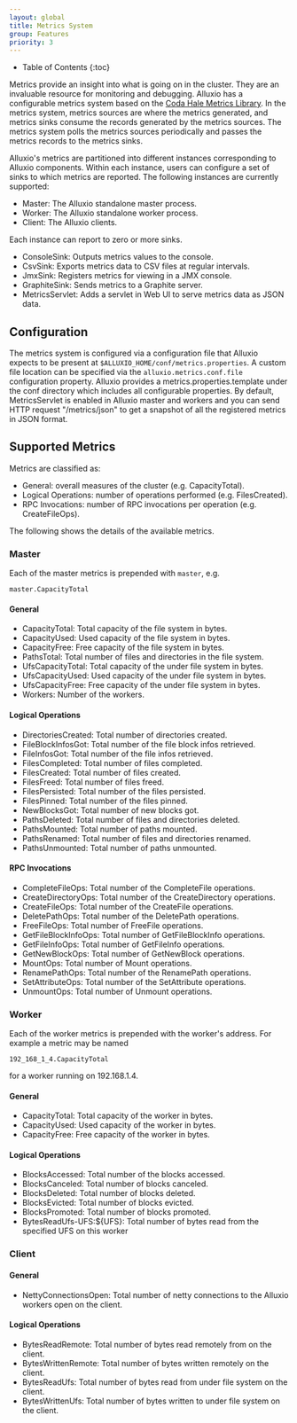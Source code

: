 ```yaml
---
layout: global
title: Metrics System
group: Features
priority: 3
---
```


* Table of Contents
{:toc}

Metrics provide an insight into what is going on in the cluster. They are an invaluable resource for
monitoring and debugging. Alluxio has a configurable metrics system based on the [Coda Hale Metrics
Library](https://github.com/dropwizard/metrics). In the metrics system, metrics sources are where
the metrics generated, and metrics sinks consume the records generated by the metrics sources.
The metrics system polls the metrics sources periodically and passes the metrics records to
the metrics sinks.

Alluxio's metrics are partitioned into different instances corresponding to Alluxio components.
Within each instance, users can configure a set of sinks to which metrics are reported. The
following instances are currently supported:

* Master: The Alluxio standalone master process.
* Worker: The Alluxio standalone worker process.
* Client: The Alluxio clients.

Each instance can report to zero or more sinks.

* ConsoleSink: Outputs metrics values to the console.
* CsvSink: Exports metrics data to CSV files at regular intervals.
* JmxSink: Registers metrics for viewing in a JMX console.
* GraphiteSink: Sends metrics to a Graphite server.
* MetricsServlet: Adds a servlet in Web UI to serve metrics data as JSON data.

## Configuration
The metrics system is configured via a configuration file that Alluxio expects to be present at
`$ALLUXIO_HOME/conf/metrics.properties`. A custom file location can be specified via the
`alluxio.metrics.conf.file` configuration property. Alluxio provides a metrics.properties.template
under the conf directory which includes all configurable properties. By default, MetricsServlet
is enabled in Alluxio master and workers and you can send HTTP request "/metrics/json" to get a
snapshot of all the registered metrics in JSON format.

## Supported Metrics

Metrics are classified as:

* General: overall measures of the cluster (e.g. CapacityTotal).
* Logical Operations: number of operations performed (e.g. FilesCreated).
* RPC Invocations: number of RPC invocations per operation (e.g. CreateFileOps).

The following shows the details of the available metrics.

### Master

Each of the master metrics is prepended with `master`, e.g. 

`master.CapacityTotal`

#### General

* CapacityTotal: Total capacity of the file system in bytes.
* CapacityUsed: Used capacity of the file system in bytes.
* CapacityFree: Free capacity of the file system in bytes.
* PathsTotal: Total number of files and directories in the file system.
* UfsCapacityTotal: Total capacity of the under file system in bytes.
* UfsCapacityUsed: Used capacity of the under file system in bytes.
* UfsCapacityFree: Free capacity of the under file system in bytes.
* Workers: Number of the workers.

#### Logical Operations

* DirectoriesCreated: Total number of directories created.
* FileBlockInfosGot: Total number of the file block infos retrieved.
* FileInfosGot: Total number of the file infos retrieved.
* FilesCompleted: Total number of files completed.
* FilesCreated: Total number of files created.
* FilesFreed: Total number of files freed.
* FilesPersisted: Total number of the files persisted.
* FilesPinned: Total number of the files pinned.
* NewBlocksGot: Total number of new blocks got.
* PathsDeleted: Total number of files and directories deleted.
* PathsMounted: Total number of paths mounted.
* PathsRenamed: Total number of files and directories renamed.
* PathsUnmounted: Total number of paths unmounted.

#### RPC Invocations

* CompleteFileOps: Total number of the CompleteFile operations.
* CreateDirectoryOps: Total number of the CreateDirectory operations.
* CreateFileOps: Total number of the CreateFile operations.
* DeletePathOps: Total number of the DeletePath operations.
* FreeFileOps: Total number of FreeFile operations.
* GetFileBlockInfoOps: Total number of GetFileBlockInfo operations.
* GetFileInfoOps: Total number of GetFileInfo operations.
* GetNewBlockOps: Total number of GetNewBlock operations.
* MountOps: Total number of Mount operations.
* RenamePathOps: Total number of the RenamePath operations.
* SetAttributeOps: Total number of the SetAttribute operations.
* UnmountOps: Total number of Unmount operations.

### Worker

Each of the worker metrics is prepended with the worker's address. For example a metric may be named

`192_168_1_4.CapacityTotal`

for a worker running on 192.168.1.4.

#### General

* CapacityTotal: Total capacity of the worker in bytes.
* CapacityUsed: Used capacity of the worker in bytes.
* CapacityFree: Free capacity of the worker in bytes.

#### Logical Operations

* BlocksAccessed: Total number of the blocks accessed.
* BlocksCanceled: Total number of blocks canceled.
* BlocksDeleted: Total number of blocks deleted.
* BlocksEvicted: Total number of blocks evicted.
* BlocksPromoted: Total number of blocks promoted.
* BytesReadUfs-UFS:${UFS}: Total number of bytes read from the specified UFS on this worker

### Client

#### General
* NettyConnectionsOpen: Total number of netty connections to the Alluxio workers open on the client.

#### Logical Operations

* BytesReadRemote: Total number of bytes read remotely from on the client.
* BytesWrittenRemote: Total number of bytes written remotely on the client.
* BytesReadUfs: Total number of bytes read from under file system on the client.
* BytesWrittenUfs: Total number of bytes written to under file system on the client.
